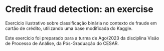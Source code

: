 # Credit fraud detection: an exercise

Exercício ilustrativo sobre classificação binária no contexto de fraude em cartão de crédito, utilizando uma base modificada do Kaggle.

Este exercício foi preparado para a turma de Ago/2023 da disciplina Visão de Processo de Análise, da Pós-Graduação do CESAR.
